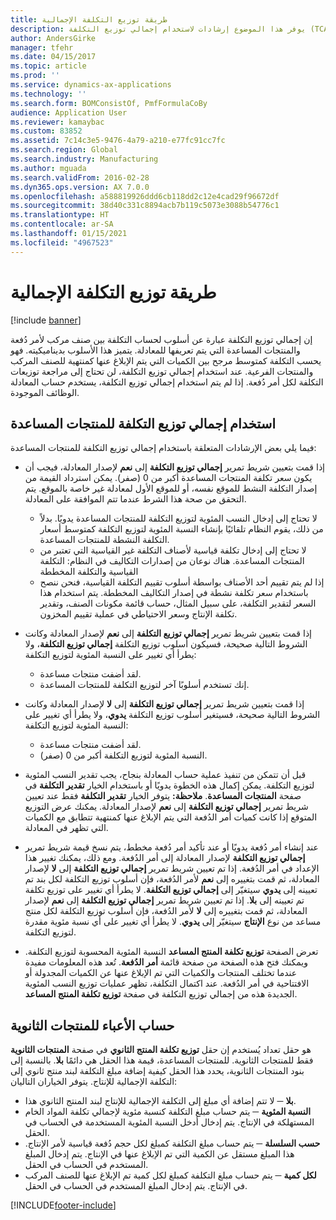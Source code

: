 ```yaml
---
title: طريقة توزيع التكلفة الإجمالية
description: يوفر هذا الموضوع إرشادات لاستخدام إجمالي توزيع التكلفة (TCA). إن إجمالي توزيع التكلفة عبارة عن أسلوب لحساب التكلفة بين صنف مركب لأمر دُفعة والمنتجات المساعدة التي يتم تعريفها للمعادلة.
author: AndersGirke
manager: tfehr
ms.date: 04/15/2017
ms.topic: article
ms.prod: ''
ms.service: dynamics-ax-applications
ms.technology: ''
ms.search.form: BOMConsistOf, PmfFormulaCoBy
audience: Application User
ms.reviewer: kamaybac
ms.custom: 83852
ms.assetid: 7c14c3e5-9476-4a79-a210-e77fc91cc7fc
ms.search.region: Global
ms.search.industry: Manufacturing
ms.author: mguada
ms.search.validFrom: 2016-02-28
ms.dyn365.ops.version: AX 7.0.0
ms.openlocfilehash: a588819926ddd6cb118dd2c12e4cad29f96672df
ms.sourcegitcommit: 38d40c331c8894acb7b119c5073e3088b54776c1
ms.translationtype: HT
ms.contentlocale: ar-SA
ms.lasthandoff: 01/15/2021
ms.locfileid: "4967523"
---
```

# <a name="total-cost-allocation-method"></a>طريقة توزيع التكلفة الإجمالية

[!include [banner](../includes/banner.md)]

إن إجمالي توزيع التكلفة عبارة عن أسلوب لحساب التكلفة بين صنف مركب لأمر دُفعة والمنتجات المساعدة التي يتم تعريفها للمعادلة. يتميز هذا الأسلوب بديناميكيته. فهو يحسب التكلفة كمتوسط مرجح بين الكميات التي يتم الإبلاغ عنها كمنتهية للصنف المركب والمنتجات الفرعية. عند استخدام إجمالي توزيع التكلفة، لن تحتاج إلى مراجعة توزيعات التكلفة لكل أمر دُفعة. إذا لم يتم استخدام إجمالي توزيع التكلفة، يستخدم حساب المعادلة الوظائف الموجودة.

## <a name="using-tca-for-coproducts"></a>استخدام إجمالي توزيع التكلفة للمنتجات المساعدة
فيما يلي بعض الإرشادات المتعلقة باستخدام إجمالي توزيع التكلفة للمنتجات المساعدة:

-   إذا قمت بتعيين شريط تمرير **إجمالي توزيع التكلفة** إلى **نعم** لإصدار المعادلة، فيجب أن يكون سعر تكلفة المنتجات المساعدة أكبر من 0 (صفر). يمكن استرداد القيمة من إصدار التكلفة النشط للموقع نفسه، أو للموقع الأول لمعادلة غير خاصة بالموقع. يتم التحقق من صحة هذا الشرط عندما تتم الموافقة على المعادلة.

    -   لا تحتاج إلى إدخال النسب المئوية لتوزيع التكلفة للمنتجات المساعدة يدويًا. بدلاً من ذلك، يقوم النظام تلقائيًا بإنشاء النسبة المئوية لتوزيع التكلفة كمتوسط أسعار التكلفة النشطة للمنتجات المساعدة. 
    -   لا تحتاج إلى إدخال تكلفة قياسية لأصناف التكلفة غير القياسية التي تعتبر من المنتجات المساعدة. هناك نوعان من إصدارات التكاليف في النظام: التكلفة القياسية والتكلفة المخططة‬ 
    -   إذا لم يتم تقييم أحد الأصناف بواسطة أسلوب تقييم التكلفة القياسية، فنحن ننصح باستخدام سعر تكلفة نشطة في إصدار التكاليف المخططة. يتم استخدام هذا السعر لتقدير التكلفة، على سبيل المثال، حساب قائمة مكونات الصنف، وتقدير تكلفة الإنتاج وسعر الاحتياطي في عملية تقييم المخزون. 

-   إذا قمت بتعيين شريط تمرير **إجمالي توزيع التكلفة** إلى **نعم** لإصدار المعادلة وكانت الشروط التالية صحيحة، فسيكون أسلوب توزيع التكلفة **إجمالي توزيع التكلفة**، ولا يطرأ أي تغيير على النسبة المئوية لتوزيع التكلفة:
    -   لقد أضفت منتجات مساعدة.
    -   إنك تستخدم أسلوبًا آخر لتوزيع التكلفة للمنتجات المساعدة.
-   إذا قمت بتعيين شريط تمرير **إجمالي توزيع التكلفة** إلى **لا** لإصدار المعادلة وكانت الشروط التالية صحيحة، فسيتغير أسلوب توزيع التكلفة **يدوي**، ولا يطرأ أي تغيير على النسبة المئوية لتوزيع التكلفة:
    -   لقد أضفت منتجات مساعدة.
    -   النسبة المئوية لتوزيع التكلفة أكبر من 0 (صفر).
-   قبل أن تتمكن من تنفيذ عملية حساب المعادلة بنجاح، يجب تقدير النسب المئوية لتوزيع التكلفة. يمكن إكمال هذه الخطوة يدويًا أو باستخدام الخيار **تقدير التكلفة** في صفحة **المنتجات المساعدة**. **ملاحظة:** يتوفر الخيار **تقدير التكلفة** فقط عند تعيين شريط تمرير **إجمالي توزيع التكلفة** إلى **نعم** لإصدار المعادلة. يمكنك عرض التوزيع المتوقع إذا كانت كميات أمر الدُفعة التي يتم الإبلاغ عنها كمنتهية تتطابق مع الكميات التي تظهر في المعادلة.
-   عند إنشاء أمر دُفعة يدويًا أو عند تأكيد أمر دُفعة مخطط، يتم نسخ قيمة شريط تمرير **إجمالي توزيع التكلفة** لإصدار المعادلة إلى أمر الدُفعة. ومع ذلك، يمكنك تغيير هذا الإعداد في أمر الدُفعة. إذا تم تعيين شريط تمرير **إجمالي توزيع التكلفة** إلى **لا** لإصدار المعادلة، ثم قمت بتغييره إلى **نعم** لأمر الدُفعة، فإن أسلوب توزيع التكلفة لكل بند تم تعيينه إلى **يدوي** سيتغيّر إلى **إجمالي توزيع التكلفة‬**. لا يطرأ أي تغيير على توزيع تكلفة تم تعيينه إلى **بلا**. إذا تم تعيين شريط تمرير **إجمالي توزيع التكلفة** إلى **نعم** لإصدار المعادلة، ثم قمت بتغييره إلى **لا** لأمر الدُفعة، فإن أسلوب توزيع التكلفة لكل منتج مساعد من نوع **الإنتاج** سيتغيّر إلى **يدوي‬**. لا يطرأ أي تغيير على أي نسبة مئوية مقدرة لتوزيع التكلفة.
-   تعرض الصفحة **توزيع تكلفة المنتج المساعد** النسبة المئوية المحسوبة لتوزيع التكلفة. ويمكنك فتح هذه الصفحة من صفحة قائمة **أمر الدُفعة**. تُعد هذه المعلومات مفيدة عندما تختلف المنتجات والكميات التي تم الإبلاغ عنها عن الكميات المجدولة أو الافتتاحية في أمر الدُفعة. عند اكتمال التكلفة، تظهر عمليات توزيع النسب المئوية الجديدة هذه من إجمالي توزيع التكلفة‬ في صفحة **توزيع تكلفة المنتج المساعد**.

## <a name="calculating-the-burden-for-byproducts"></a>حساب الأعباء للمنتجات الثانوية
إن حقل **توزيع تكلفة المنتج الثانوي** في صفحة **المنتجات الثانوية‏‎** هو حقل تعداد يُستخدم فقط للمنتجات الثانوية. للمنتجات المساعدة، قيمة هذا الحقل هي دائمًا **بلا**. بالنسبة إلى بنود المنتجات الثانوية، يحدد هذا الحقل كيفية إضافة مبلغ التكلفة لبند منتج ثانوي إلى التكلفة الإجمالية للإنتاج. يتوفر الخياران التاليان:

-   **بلا** ─ لا تتم إضافة أي مبلغ إلى التكلفة الإجمالية للإنتاج لبند المنتج الثانوي هذا.
-   **النسبة المئوية** ─ يتم حساب مبلغ التكلفة كنسبة مئوية لإجمالي تكلفة المواد الخام المستهلكة في الإنتاج. يتم إدخال أدخل النسبة المئوية المستخدمة في الحساب في الحقل.
-   **حسب السلسلة‬** ─ يتم حساب مبلغ التكلفة كمبلغ لكل حجم دُفعة قياسية لأمر الإنتاج. هذا المبلغ مستقل عن الكمية التي تم الإبلاغ عنها في الإنتاج. يتم إدخال المبلغ المستخدم في الحساب في الحقل.
-   **لكل كمية‬** ─ يتم حساب مبلغ التكلفة كمبلغ لكل كمية تم الإبلاغ عنها للصنف المركب في الإنتاج. يتم إدخال المبلغ المستخدم في الحساب في الحقل.






[!INCLUDE[footer-include](../../includes/footer-banner.md)]